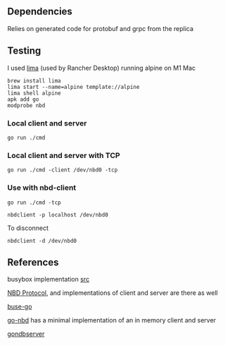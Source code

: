 ## Dependencies

Relies on generated code for protobuf and grpc from the replica

## Testing

I used [lima](https://github.com/lima-vm/lima) (used by Rancher Desktop) running alpine on M1 Mac

```
brew install lima
lima start --name=alpine template://alpine
lima shell alpine
apk add go
modprobe nbd
```

### Local client and server
```
go run ./cmd
```

### Local client and server with TCP
```
go run ./cmd -client /dev/nbd0 -tcp
```

### Use with nbd-client
```
go run ./cmd -tcp
```

```
nbdclient -p localhost /dev/nbd0
```

To disconnect
```
nbdclient -d /dev/nbd0
```

## References

busybox implementation [src](https://git.busybox.net/busybox/tree/networking/nbd-client.c)

[NBD Protocol](https://github.com/NetworkBlockDevice/nbd/blob/master/doc/proto.md), and implementations of client and server are there as well

[buse-go](https://github.com/samalba/buse-go)

[go-nbd](https://github.com/derlaft/go-nbd/blob/master/nbd.go) has a minimal implementation of an in memory client and server

[gondbserver](https://github.com/abligh/gonbdserver)
